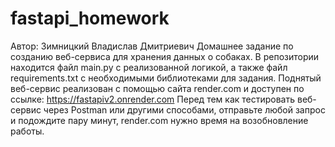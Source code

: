 # fastapi_homework
Автор: Зимницкий Владислав Дмитриевич
Домашнее задание по созданию веб-сервиса для хранения данных о собаках. В репозитории находится файл main.py с реализованной логикой, а также 
файл requirements.txt с необходимыми библиотеками для задания. Поднятый веб-сервис реализован с помощью сайта render.com и доступен по ссылке: https://fastapiv2.onrender.com
Перед тем как тестировать веб-сервис через Postman или другими способами, отправьте любой запрос и подождите пару минут, render.com нужно время на
возобновление работы.
